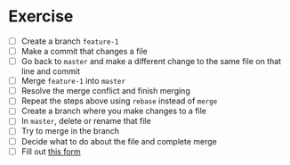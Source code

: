 # Exercise

- [ ] Create a branch `feature-1`
- [ ] Make a commit that changes a file
- [ ] Go back to `master` and make a different change to the same file on that line and commit
- [ ] Merge `feature-1` into `master`
- [ ] Resolve the merge conflict and finish merging
- [ ] Repeat the steps above using `rebase` instead of `merge`
- [ ] Create a branch where you make changes to a file
- [ ] In `master`, delete or rename that file
- [ ] Try to merge in the branch
- [ ] Decide what to do about the file and complete merge
- [ ] Fill out [this form](https://forms.gle/RcwzM7upLMwf8kAw7)
